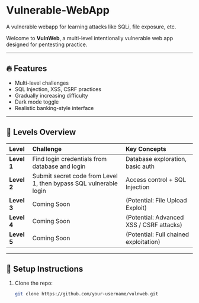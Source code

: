 # Vulnerable-WebApp
A vulnerable webapp for learning attacks like SQLi, file exposure, etc.

Welcome to **VulnWeb**, a multi-level intentionally vulnerable web app designed for pentesting practice.

---

## 🔥 Features

- Multi-level challenges
- SQL Injection, XSS, CSRF practices
- Gradually increasing difficulty
- Dark mode toggle
- Realistic banking-style interface

---

## 🏁 Levels Overview

| Level | Challenge | Key Concepts |
|:-----|:-----------|:-------------|
| **Level 1** | Find login credentials from database and login | Database exploration, basic auth |
| **Level 2** | Submit secret code from Level 1, then bypass SQL vulnerable login | Access control + SQL Injection |
| **Level 3** | Coming Soon | (Potential: File Upload Exploit) |
| **Level 4** | Coming Soon | (Potential: Advanced XSS / CSRF attacks) |
| **Level 5** | Coming Soon | (Potential: Full chained exploitation) |

---

## 🚀 Setup Instructions

1. Clone the repo:

   ```bash
   git clone https://github.com/your-username/vulnweb.git
    
